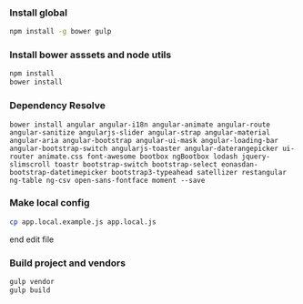 ### Install global

```bash
npm install -g bower gulp
```

### Install bower asssets and node utils

```bash
npm install
bower install
```

### Dependency Resolve

```
bower install angular angular-i18n angular-animate angular-route angular-sanitize angularjs-slider angular-strap angular-material angular-aria angular-bootstrap angular-ui-mask angular-loading-bar angular-bootstrap-switch angularjs-toaster angular-daterangepicker ui-router animate.css font-awesome bootbox ngBootbox lodash jquery-slimscroll toastr bootstrap-switch bootstrap-select eonasdan-bootstrap-datetimepicker bootstrap3-typeahead satellizer restangular ng-table ng-csv open-sans-fontface moment --save
```

### Make local config
```bash
cp app.local.example.js app.local.js
```
end edit file

### Build project and vendors
```bash
gulp vendor
gulp build
```
